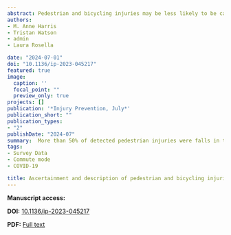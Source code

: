 ```yaml
---
abstract: Pedestrian and bicycling injuries may be less likely to be captured by traffic injury surveillance relying on police reports, as non-collision injuries like pedestrian falls and single bicycle crashes are more likely to be missed. This study uses healthcare records to expand the ascertainment of active transportation injuries and evaluate their demographic and clinical features. We identified pedestrian and bicyclist injuries in records of deaths, hospitalizations, and emergency department visits in Ontario, Canada, from 2002 to 2017, describing the most common clinical injury codes and assessing counts and proportions of injury types captured by each ascertainment definition, including relevant fall injuries indicated as occurring on ‘street or highway’. Pedestrian falls represented over 50% of all pedestrian injuries and affected all age groups, particularly in non-fatal cases. Emergency department records of in-traffic bicycle injuries not involving collisions with motor vehicles increased from 14% in 2003 to 34% in 2017. Overall, the number of injuries indicated by these methods was substantially higher than official counts from police reports. Using healthcare records to ascertain bicyclist and pedestrian injuries, especially non-collision falls, can better capture the burden of injury associated with these transportation modes.
authors:
- M. Anne Harris
- Tristan Watson
- admin
- Laura Rosella

date: "2024-07-01"
doi: "10.1136/ip-2023-045217"
featured: true
image:
  caption: ''
  focal_point: ""
  preview_only: true
projects: []
publication: '*Injury Prevention, July*'
publication_short: ""
publication_types:
- "2"
publishDate: "2024-07"
summary:  More than 50% of detected pedestrian injuries were falls in the street or roadway, which may be missed if users of administrative data rely solely on pedestrian external cause codes for detection; although on-street falls were more common in individuals aged 65 and older, they contributed to the burden of injury requiring emergency department visits across all age groups; additionally, an increasing percentage of bicycling injuries were classified as ‘in-traffic’ but not resulting from motor vehicle collisions over the 15-year observation period; healthcare records offer a means to detect these injuries that are likely overlooked by police reporting.
tags:
- Survey Data
- Commute mode
- COVID-19

title: Ascertainment and description of pedestrian and bicycling injuries and fatalities in Ontario from administrative health records 2003–2017: contributions of non-collision falls and crashes
---
```


**Manuscript access:**

**DOI:** [10.1136/ip-2023-045217](https://doi.org/10.1136/ip-2023-045217)

**PDF:** [Full text](./manuscript.pdf) 
